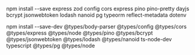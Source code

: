 npm install --save express zod config cors express pino pino-pretty dayjs bcrypt jsonwebtoken lodash nanoid pg typeorm reflect-metadata dotenv

npm install --save-dev @types/body-parser @types/config @types/cors @types/express @types/node @types/pino @types/bcrypt @types/jsonwebtoken @types/lodash @types/nanoid ts-node-dev typescript @types/pg @types/node